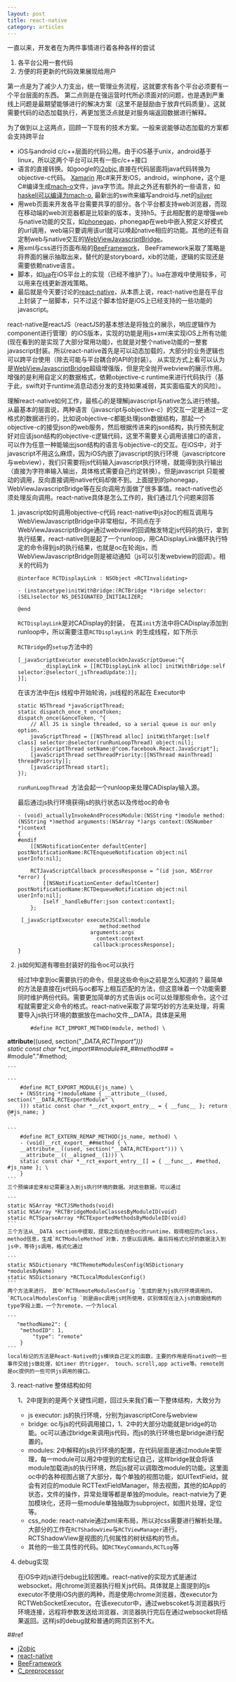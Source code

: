 ```yaml
---
layout: post
title: react-native 
category: articles
---
```


一直以来，开发者在为两件事情进行着各种各样的尝试

1. 各平台公用一套代码
2. 方便的将更新的代码效果展现给用户

第一点是为了减少人力支出，统一管理业务流程，这就要求有各个平台必须要有一个平台层面的东西。
第二点则是在强运营时代所必须面对的问题，也是遇到严重线上问题是最期望能够进行的解决方案（这里不是鼓励由于放弃代码质量）。这就需要代码的动态加载执行，再更加宽泛点就是对服务端返回数据进行解释。

为了做到以上这两点，回顾一下现有的技术方案。一般来说能够动态加载的方案都会支持跨平台

* iOS与android c/c++层面的代码公用。由于iOS基于unix，android基于linux，所以这两个平台可以共有一些c/c++接口
* 语言的直接转换。如google的[j2objc][],直接在代码层面将java代码转换为objective-c代码。 [Xamarin][] 用c#来开发iOS，android，winphone，这个是C#编译生成[mach-o][]文件，java字节流。除此之外还有额外的一些语言，如[haskell可以编译为mach-o](https://wiki.haskell.org/IPhone), 最新出的swift来编写android与.net的[silver][]
* 用web页面来开发各平台需要共享的部分。各个平台都支持web浏览器，而现在移动端的web浏览器都是比较新的版本，支持h5。于此相配套的是增强web与native功能的交互，如[phonegap][]，phonegap在web中嵌入预定义好模式的url调用，web端只要调用该url就可以唤起native相应的功能。其他的还有自定制web与native交互的[WebViewJavascriptBridge][]。
* 用xml与css进行页面布局的[BeeFramework][]， BeeFramework采取了策略是将界面的展示抽取出来，替代的是storyboard，xib的功能，逻辑的实现还是需要依赖native语言。
* 脚本，如[lua][wax]在iOS平台上的实现（已经不维护了）。lua在游戏中使用较多，可以用来在线更新游戏策略。
* 最后就是今天要讨论的[react-native][]，从本质上说，react-native也是在平台上封装了一层脚本，只不过这个脚本恰好是iOS上已经支持的一些功能的javascript。


react-native是reactJS（reactJS的基本想法是将独立的展示，响应逻辑作为component进行管理）的iOS版本，实现的功能是用js+xml来实现iOS上所有功能(现在看到的是实现了大部分常用功能)，也就是对整个native功能的一整套javascript封装。所以react-native首先是可以动态加载的，大部分的业务逻辑也可以跨平台使用（除去可能与平台耦合的API的封装）。  从实现方式上看可以认为是[WebViewJavascriptBridge][]超级增强版，但是完全抛开webview的展示作用。增强的是利用自定义的数据格式，依赖objective-c runtime来进行代码执行（基于此，swift对于runtime消息动态分发的支持如果减弱，其实面临蛮大的风险）。

理解react-native如何工作，最核心的是理解javascript与native怎么进行桥接。从最基本的层面说，两种语言（javascript与objective-c）的交互一定是通过一定格式的数据进行的，比如说objective-c都能处理json数据结构，那起一个objective-c的接受json的web服务，然后根据传进来的json结构，执行预先制定好对应该json结构的objective-c逻辑代码，这里不需要关心调用该接口的语言，可以作为任意一种能输出json结构的语言与objective-c的交互。在iOS中，对于javascript不用这么麻烦，因为iOS内嵌了javascript的执行环境（javascriptcore与webview），我们只需要将js代码输入javascript执行环境，就能得到执行输出（直接为字符串输入输出，具体格式需要自己约定转换）。但是javascript 只能被动的调用，反向直接调用native代码却做不到。上面提到的phonegap，WebViewJavascriptBridge等在反向调用方面做了很多事情。react-native也必须处理反向调用。react-native具体是怎么工作的，我们通过几个问题来回答

1. javascript如何调用objective-c代码
	react-native中js对oc的相互调用与WebViewJavascriptBridge中非常相似，不同点在于WebViewJavascriptBridge通过webview的回调触发特定js代码的执行，拿到执行结果，react-native则是起了一个runloop，用CADisplayLink循环执行特定的命令得到js的执行结果，也就是oc在轮询js，而WebViewJavascriptBridge则是被动通知（js可以引发webview的回调）。相关的代码为
	
	```objc
	@interface RCTDisplayLink : NSObject <RCTInvalidating>

	- (instancetype)initWithBridge:(RCTBridge *)bridge selector:(SEL)selector NS_DESIGNATED_INITIALIZER;

	@end
	```
	
	`RCTDisplayLink`是对CADisplay的封装， 在其`init`方法中将CADisplay添加到runloop中，所以需要注意`RCTDisplayLink `的生成线程，如下所示
	
	`RCTBridge`的`setup`方法中的
	
	```
	[_javaScriptExecutor executeBlockOnJavaScriptQueue:^{
    		_displayLink = [[RCTDisplayLink alloc] initWithBridge:self 			selector:@selector(_jsThreadUpdate:)];
  	}];
	```
	
	在该方法中在js 线程中开始轮询，js线程的吊起在 Executor中
	
	```objc
	static NSThread *javaScriptThread;
  	static dispatch_once_t onceToken;
  	dispatch_once(&onceToken, ^{
   	 	// All JS is single threaded, so a serial queue is our only option.
    	javaScriptThread = [[NSThread alloc] initWithTarget:[self class] selector:@selector(runRunLoopThread) object:nil];
    	[javaScriptThread setName:@"com.facebook.React.JavaScript"];
    	[javaScriptThread setThreadPriority:[[NSThread mainThread] threadPriority]];
    	[javaScriptThread start];
  	});
	```
	`runRunLoopThread `方法会起一个runloop来处理CADisplay输入源。
	
	最后通过js执行环境获得js的执行状态以及传给oc的命令
	
	```
	- (void)_actuallyInvokeAndProcessModule:(NSString *)module method:(NSString *)method arguments:(NSArray *)args context:(NSNumber *)context
	{
	#endif
  		[[NSNotificationCenter defaultCenter] postNotificationName:RCTEnqueueNotification object:nil userInfo:nil];

  		RCTJavaScriptCallback processResponse = ^(id json, NSError *error) {
    		[[NSNotificationCenter defaultCenter] postNotificationName:RCTDequeueNotification object:nil userInfo:nil];
    		[self _handleBuffer:json context:context];
  		};

 	 [_javaScriptExecutor executeJSCall:module
                              method:method
                           arguments:args
                             context:context
                            callback:processResponse];
	}
	```
	
	
	
2. js如何知道有哪些封装好的指令oc可以执行
	
	经过1中拿到oc需要执行的命令，但是这些命令js之前是怎么知道的？最简单的方法是直接在js代码与oc都写上相互匹配的方法，但这意味着一个功能需要同时维护两份代码。需要更加简单的方式告诉js oc可以处理那些命令。这个过程就需要定义命令的格式。react-native采取了非常巧妙的方法来处理，将需要导入js执行环境的数据放在macho文件__DATA，具体是采用
	
	```
		#define RCT_IMPORT_METHOD(module, method) \
__attribute__((used, section("__DATA,RCTImport"))) \
		static const char *__rct_import_##module##_##method##__ = #module"."#method;
		
	```
	
	```
		#define RCT_EXPORT_MODULE(js_name) \
  		+ (NSString *)moduleName { __attribute__((used, section("__DATA,RCTExportModule" \
  		))) static const char *__rct_export_entry__ = { __func__ }; return @#js_name; }
	```
	
	```
		#define RCT_EXTERN_REMAP_METHOD(js_name, method) \
 		- (void)__rct_export__##method { \
    	__attribute__((used, section("__DATA,RCTExport"))) \
    	__attribute__((__aligned__(1))) \
    	static const char *__rct_export_entry__[] = { __func__, #method, #js_name }; \
  		}
	```
	三个预编译宏来标记需要注入到js执行环境的数据。对这些数据，可以通过
	
	```
	static NSArray *RCTJSMethods(void)
	static NSArray *RCTBridgeModuleClassesByModuleID(void)
	static RCTSparseArray *RCTExportedMethodsByModuleID(void)
	```
	三个方法从__DATA section中提取，提取之后在结合oc的runtime，取得相应的class，method信息，生成`RCTModuleMethod`对象，方便以后调用。最后将格式化好的数据注入到js中，等待js调用，格式化通过
	
	```
	static NSDictionary *RCTRemoteModulesConfig(NSDictionary *modulesByName)
	static NSDictionary *RCTLocalModulesConfig()
	```
	两个方法来进行， 其中`RCTRemoteModulesConfig `生成的是为js执行环境调用的，`RCTLocalModulesConfig `则是由oc调用js时所使用，区别体现在注入js的数据结构的type字段上面，一个为remote，一个为local
	
	```
	   "methodName2": {
       	"methodID": 1,
        	"type": "remote"
      	}
	```
	local标记的方法是React-Native的js模块自己定义的函数，主要的作用是将native的一些事件交给js做处理，如timer 的trigger， touch，scroll,app active等。remote则是oc提供的一些可供js调用的接口。
	

3. react-native 整体结构如何
	
	1、2中提到的是两个关键性问题，回过头来我们看一下整体结构，大致分为
	* js executor: js的执行环境，分别为javascriptCore与webview
	* bridge: oc与js的代码调用接口，1、2中的大部分功能就是bridge的功能。oc可以通过bridge来调用js代码，而js的执行环境也是bridge进行配置的。
	* modules: 2中解释的js执行环境的配置，在代码层面是通过module来管理，每一module可以用2中提到的宏标记自己，这样bridge就会将该module加载进js的执行环境，然后js就可以调取改module的功能。这里面oc中的各种视图占据了大部分，每个单独的视图功能，如UITextField，就会有对应的module RCTTextFieldManager。除去视图，其他的如App的状态，文件的操作，异常处理等都是单独的module。react-natvie为了更加模块化，还将一些module单独抽取为subproject，如图片处理，定位等。
	* css_node: react-natvie通过xml来布局，所以对css需要进行解析处理。大部分的工作在`RCTShadowView`与`RCTViewManager`进行。RCTShadowView是视图的几何属性的树状结构的节点。
	* 其他的一些工具性的代码。如`RCTKeyCommands`,`RCTLog`等
	
4. debug实现
	
	在iOS中对js进行debug比较困难。react-native的实现方式是通过websocket，用chrome浏览器执行相关js代码。具体就是上面提到的js executor不使用iOS内嵌的两种，而是使用chrome浏览器，改executor为RCTWebSocketExecutor。在该executor中，通过webscoket与浏览器执行环境连接，远程将参数发送给浏览器，浏览器执行完后在通过websocket将结果返回。这样js的debug就和普通的网页区别不大。

##ref

* [j2objc][]
* [react-native][]
* [BeeFramework][]
* [C_preprocessor][]

[C_preprocessor]: http://en.wikipedia.org/wiki/C_preprocessor
[react-native]: https://facebook.github.io/react-native/docs/getting-started.html
[j2objc]: https://github.com/google/j2objc 
[wax]: https://github.com/probablycorey/wax
[BeeFramework]: https://github.com/gavinkwoe/BeeFramework
[react-native]: https://github.com/facebook/react-native
[Xamarin]: http://www.microsoft.com/taiwan/vstudio//
[mach-o]: https://developer.apple.com/library/mac/documentation/DeveloperTools/Conceptual/MachORuntime/index.html
[WebViewJavascriptBridge]: https://github.com/marcuswestin/WebViewJavascriptBridge
[phonegap]: https://github.com/sintaxi/phonegap
[silver]: http://elementscompiler.com/elements/silver/